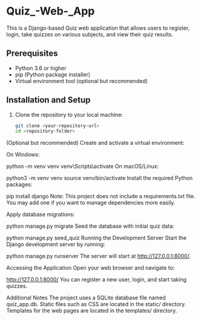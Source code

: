 # Quiz_-Web-_App


This is a Django-based Quiz web application that allows users to register, login, take quizzes on various subjects, and view their quiz results.

## Prerequisites

- Python 3.6 or higher
- pip (Python package installer)
- Virtual environment tool (optional but recommended)

## Installation and Setup

1. Clone the repository to your local machine:

   ```bash
   git clone <your-repository-url>
   cd <repository-folder>
(Optional but recommended) Create and activate a virtual environment:

On Windows:

python -m venv venv
venv\Scripts\activate
On macOS/Linux:

python3 -m venv venv
source venv/bin/activate
Install the required Python packages:

pip install django
Note: This project does not include a requirements.txt file. You may add one if you want to manage dependencies more easily.

Apply database migrations:

python manage.py migrate
Seed the database with initial quiz data:

python manage.py seed_quiz
Running the Development Server
Start the Django development server by running:

python manage.py runserver
The server will start at http://127.0.0.1:8000/.

Accessing the Application
Open your web browser and navigate to:

http://127.0.0.1:8000/
You can register a new user, login, and start taking quizzes.

Additional Notes
The project uses a SQLite database file named quiz_app.db.
Static files such as CSS are located in the static/ directory.
Templates for the web pages are located in the templates/ directory.
